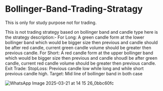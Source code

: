 # Bollinger-Band-Trading-Stratagy
This is only for study purpose not for trading.

This is not trading strategy based on bollinger band and candle type here is the strategy description:-
For Long:
        A green candle form at the lower bollinger band which would be bigger size then previous and candle should be after red candle, current green candle volume should 
        be greater then previous candle.
For Short: 
        A red candle form at the upper bollinger band which would be bigger size then previous and candle shoudl be after green candle, current red candle volume should be         greater then previous candle.
Exit Trade:
        StopLoss:
                Previous candle low while long and while short previous candle high.
        Target:
                Mid line of bollinger band in both case

![WhatsApp Image 2025-03-21 at 14 15 26_0bbc60fc](https://github.com/user-attachments/assets/8e717e2a-e83a-40a1-90ea-ae09bae25d6f)
